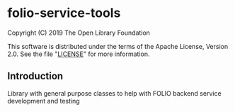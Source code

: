# folio-service-tools
Copyright (C) 2019 The Open Library Foundation

This software is distributed under the terms of the Apache License, Version 2.0.
See the file "[LICENSE](LICENSE)" for more information.

## Introduction

Library with general purpose classes to help with FOLIO backend service development and testing
